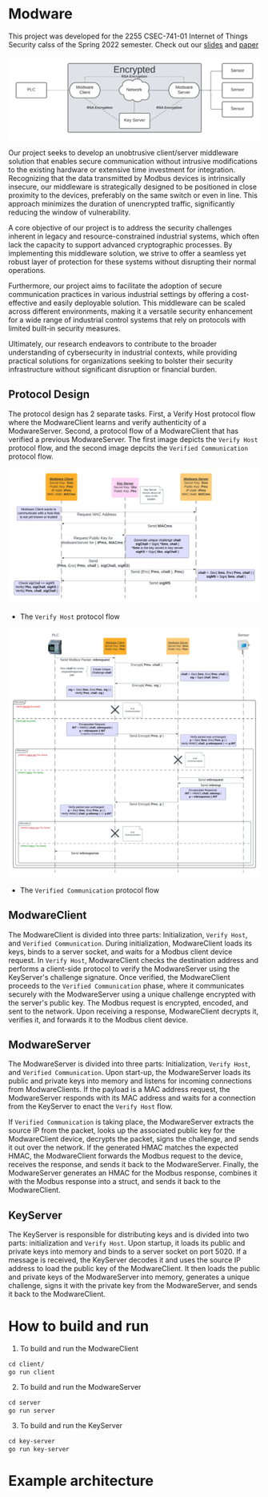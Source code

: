 # Modware
This project was developed for the 2255 CSEC-741-01 Internet of Things Security calss of the Spring 2022 semester. Check out our [slides](./documents/project-proposal-slides.pdf) and [paper](./documents/paper.pdf)

![Basic System Model](./pics/basic-architecture.png)

Our project seeks to develop an unobtrusive client/server middleware solution that enables secure communication without intrusive modifications to the existing hardware or extensive time investment for integration. Recognizing that the data transmitted by Modbus devices is intrinsically insecure, our middleware is strategically designed to be positioned in close proximity to the devices, preferably on the same switch or even in line. This approach minimizes the duration of unencrypted traffic, significantly reducing the window of vulnerability.

A core objective of our project is to address the security challenges inherent in legacy and resource-constrained industrial systems, which often lack the capacity to support advanced cryptographic processes. By implementing this middleware solution, we strive to offer a seamless yet robust layer of protection for these systems without disrupting their normal operations.

Furthermore, our project aims to facilitate the adoption of secure communication practices in various industrial settings by offering a cost-effective and easily deployable solution. This middleware can be scaled across different environments, making it a versatile security enhancement for a wide range of industrial control systems that rely on protocols with limited built-in security measures.

Ultimately, our research endeavors to contribute to the broader understanding of cybersecurity in industrial contexts, while providing practical solutions for organizations seeking to bolster their security infrastructure without significant disruption or financial burden.

## Protocol Design
The protocol design has 2 separate tasks. First, a Verify Host protocol flow where the ModwareClient learns and verify authenticity of a ModwareServer. Second, a protocol flow of a ModwareClient that has verified a previous ModwareServer. The first image depicts the `Verify Host` protocol flow, and the second image depcits the `Verified Communication` protocol flow. 

![Verify Hosts](./pics/verify-host.png)
- The `Verify Host` protocol flow

![Verified Communication](./pics/verified-communication.png)
- The `Verified Communication` protocol flow

## ModwareClient
The ModwareClient is divided into three parts: Initialization, `Verify Host`, and `Verified Communication`. During initialization, ModwareClient loads its keys, binds to a server socket, and waits for a Modbus client device request. In `Verify Host`, ModwareClient checks the destination address and performs a client-side protocol to verify the ModwareServer using the KeyServer's challenge signature. Once verified, the ModwareClient proceeds to the `Verified Communication` phase, where it communicates securely with the ModwareServer using a unique challenge encrypted with the server's public key. The Modbus request is encrypted, encoded, and sent to the network. Upon receiving a response, ModwareClient decrypts it, verifies it, and forwards it to the Modbus client device.

## ModwareServer
The ModwareServer is divided into three parts: Initialization, `Verify Host`, and `Verified Communication`. Upon start-up, the ModwareServer loads its public and private keys into memory and listens for incoming connections from ModwareClients. If the payload is a MAC address request, the ModwareServer responds with its MAC address and waits for a connection from the KeyServer to enact the `Verify Host` flow.

If `Verified Communication` is taking place, the ModwareServer extracts the source IP from the packet, looks up the associated public key for the ModwareClient device, decrypts the packet, signs the challenge, and sends it out over the network. If the generated HMAC matches the expected HMAC, the ModwareClient forwards the Modbus request to the device, receives the response, and sends it back to the ModwareServer. Finally, the ModwareServer generates an HMAC for the Modbus response, combines it with the Modbus response into a struct, and sends it back to the ModwareClient.

## KeyServer
The KeyServer is responsible for distributing keys and is divided into two parts: initialization and `Verify Host`. Upon startup, it loads its public and private keys into memory and binds to a server socket on port 5020. If a message is received, the KeyServer decodes it and uses the source IP address to load the public key of the ModwareClient. It then loads the public and private keys of the ModwareServer into memory, generates a unique challenge, signs it with the private key from the ModwareServer, and sends it back to the ModwareClient.

# How to build and run
1. To build and run the ModwareClient
```
cd client/
go run client
```
2. To build and run the ModwareServer
```
cd server
go run server
```

3. To build and run the KeyServer
```
cd key-server
go run key-server
```

# Example architecture 
